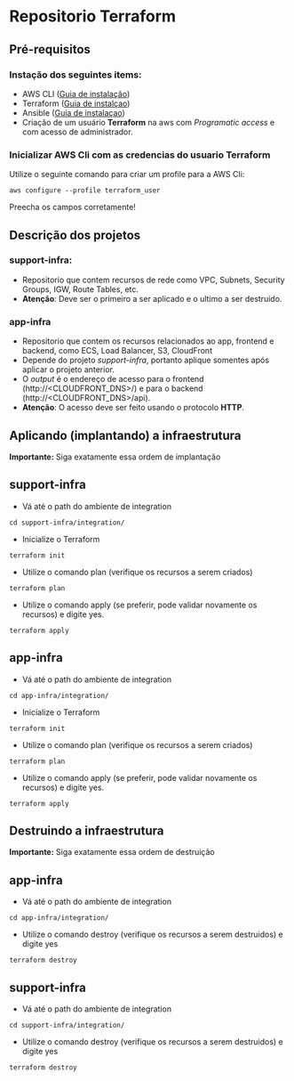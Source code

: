 # Repositorio Terraform
## Pré-requisitos

### Instação dos seguintes items: 
- AWS CLI ([Guia de instalação](https://docs.aws.amazon.com/cli/latest/userguide/getting-started-install.html))
- Terraform ([Guia de instalçao](https://learn.hashicorp.com/tutorials/terraform/install-cli))
- Ansible ([Guia de instalaçao](https://docs.ansible.com/ansible/latest/installation_guide/intro_installation.html))
- Criação de um usuário **Terraform** na aws com *Programatic access* e com acesso de administrador.

### Inicializar AWS Cli com as credencias do usuario Terraform
Utilize o seguinte comando para criar um profile para a AWS Cli:
```
aws configure --profile terraform_user
```
Preecha os campos corretamente!

## Descrição dos projetos

### support-infra: 
- Repositorio que contem recursos de rede como VPC, Subnets, Security Groups, IGW, Route Tables, etc.
- **Atenção**: Deve ser o primeiro a ser aplicado e o ultimo a ser destruido.

### app-infra
- Repositorio que contem os recursos relacionados ao app, frontend e backend, como ECS, Load Balancer, S3, CloudFront
- Depende do projeto *support-infra*, portanto aplique somentes após aplicar o projeto anterior.
- O *output* é o endereço de acesso para o frontend (http://\<CLOUDFRONT_DNS\>/) e para o backend (http://\<CLOUDFRONT_DNS\>/api). 
- **Atenção**: O acesso deve ser feito usando o protocolo **HTTP**.

## Aplicando (implantando) a infraestrutura

**Importante:** Siga exatamente essa ordem de implantação

## support-infra
- Vá até o path do ambiente de integration
```
cd support-infra/integration/
```
- Inicialize o Terraform
```
terraform init
```
- Utilize o comando plan (verifique os recursos a serem criados)
```
terraform plan
```
- Utilize o comando apply (se preferir, pode validar novamente os recursos) e digite yes.
```
terraform apply
```

## app-infra

- Vá até o path do ambiente de integration
```
cd app-infra/integration/
```
- Inicialize o Terraform
```
terraform init
```
- Utilize o comando plan (verifique os recursos a serem criados)
```
terraform plan
```
- Utilize o comando apply (se preferir, pode validar novamente os recursos) e digite yes.
```
terraform apply
```

## Destruindo a infraestrutura
**Importante:** Siga exatamente essa ordem de destruição

## app-infra

- Vá até o path do ambiente de integration
```
cd app-infra/integration/
```
- Utilize o comando destroy (verifique os recursos a serem destruidos) e digite yes
```
terraform destroy
```

## support-infra
- Vá até o path do ambiente de integration
```
cd support-infra/integration/
```
- Utilize o comando destroy (verifique os recursos a serem destruidos) e digite yes
```
terraform destroy
```

